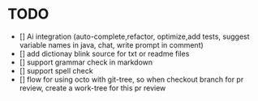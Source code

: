 # TODO
- [] Ai integration (auto-complete,refactor, optimize,add tests, suggest variable names in java,  chat, write prompt in comment)
- [] add dictionay blink source for txt or readme files
- [] support grammar check in markdown
- [] support spell check
- [] flow for using octo with git-tree, so when checkout branch for pr review, create a work-tree for this pr review
